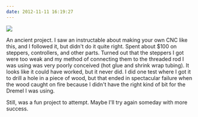 ```yaml
---
date: 2012-11-11 16:19:27
---
```


[![](http://www.hackniac.com/blog/wp-content/uploads/2011/07/cnc_overview-1024x768.jpg)](http://www.hackniac.com/blog/wp-content/uploads/2011/07/cnc_overview.jpg)

An ancient project. I saw an instructable about making your own CNC like this, and I followed it, but didn't do it quite right. Spent about $100 on steppers, controllers, and other parts. Turned out that the steppers I got were too weak and my method of connecting them to the threaded rod I was using was very poorly conceived (hot glue and shrink wrap tubing). It looks like it could have worked, but it never did. I did one test where I got it to drill a hole in a piece of wood, but that ended in spectacular failure when the wood caught on fire because I didn't have the right kind of bit for the Dremel I was using.

Still, was a fun project to attempt. Maybe I'll try again someday with more success.
